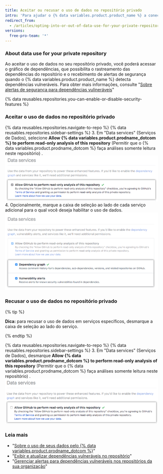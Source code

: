 ```yaml
---
title: Aceitar ou recusar o uso de dados no repositório privado
intro: 'Para ajudar o {% data variables.product.product_name %} a conectar você a ferramentas, pessoas, projetos e informações relevantes, você pode aceitar o uso de dados no repositório privado. Se você aceitou o uso de dados em seu repositório privado e não quer mais que o {% data variables.product.product_name %} use seus dados, você pode recusar.'
redirect_from:
  - /articles/opting-into-or-out-of-data-use-for-your-private-repository
versions:
  free-pro-team: '*'
---
```


### About data use for your private repository

Ao aceitar o uso de dados no seu repositório privado, você poderá acessar o gráfico de dependências, que possibilita o rastreamento das dependências do repositório e o recebimento de alertas de segurança quando o {% data variables.product.product_name %} detecta dependências vulneráveis. Para obter mais informações, consulte "[Sobre alertas de segurança para dependências vulineráveis](/articles/about-security-alerts-for-vulnerable-dependencies)"

{% data reusables.repositories.you-can-enable-or-disable-security-features %}

### Aceitar o uso de dados no repositório privado

{% data reusables.repositories.navigate-to-repo %}
{% data reusables.repositories.sidebar-settings %}
3. Em "Data services" (Serviços de Dados), selecione **Allow {% data variables.product.prodname_dotcom %} to perform read-only analysis of this repository** (Permitir que o {% data variables.product.prodname_dotcom %} faça análises somente leitura neste repositório) . ![Caixa de seleção para permitir que o {% data variables.product.prodname_dotcom %} faça análises somente leitura neste repositório](/assets/images/help/repository/private-repo-data-use-opt-in.png)
4. Opcionalmente, marque a caixa de seleção ao lado de cada serviço adicional para o qual você deseja habilitar o uso de dados. ![Lista de serviços adicionais com as suas próprias caixas de seleção](/assets/images/help/repository/private-repo-data-use-additional-services.png)

### Recusar o uso de dados no repositório privado

{% tip %}

**Dica:** para recusar o uso de dados em serviços específicos, desmarque a caixa de seleção ao lado do serviço.

{% endtip %}

{% data reusables.repositories.navigate-to-repo %}
{% data reusables.repositories.sidebar-settings %}
3. Em "Data services" (Serviços de Dados), desmarque **Allow {% data variables.product.prodname_dotcom %} to perform read-only analysis of this repository** (Permitir que o {% data variables.product.prodname_dotcom %} faça análises somente leitura neste repositório) . ![Caixa de seleção para não permitir que o {% data variables.product.prodname_dotcom %} faça análises somente leitura neste repositório](/assets/images/help/repository/private-repo-data-use-opt-out.png)

### Leia mais

- "[Sobre o uso de seus dados pelo {% data variables.product.prodname_dotcom %}](/articles/about-github-s-use-of-your-data)"
- "[Exibir e atualizar dependências vulneráveis no repositório](/articles/viewing-and-updating-vulnerable-dependencies-in-your-repository)"
- "[Gerenciar alertas para dependências vulneráveis nos repositórios da sua organização](/articles/managing-alerts-for-vulnerable-dependencies-in-your-organization-s-repositories)"
